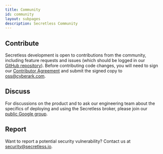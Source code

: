 ```yaml
---
title: Community
id: community
layout: subpages
description: Secretless Community
---
```


## Contribute

Secretless development is open to contributions from the community, including feature requests and issues (which should be logged in our [GitHub repository][github]).
Before contributing code changes, you will need to sign our [Contributor Agreement][contrib_agreement] and submit the signed copy to <oss@cyberark.com>.

## Discuss
For discussions on the product and to ask our engineering team about the specifics of deploying and using the Secretless broker, please join our [public Google group][google_group].

## Report
Want to report a potential security vulnerability? Contact us at <security@secretless.io>.

[contrib_agreement]: https://github.com/conjurinc/secretless/blob/master/Contributing_OSS/CyberArk_Open_Source_Contributor_Agreement.pdf
[github]: https://github.com/conjurinc/secretless
[google_group]: https://groups.google.com/forum/#!forum/secretless
